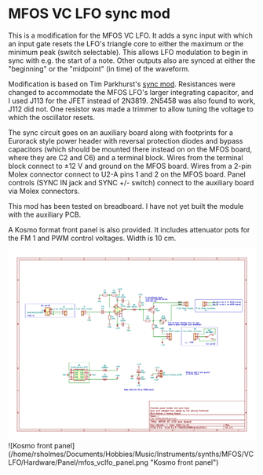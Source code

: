# MFOS VC LFO sync mod

This is a modification for the MFOS VC LFO. It adds a sync input with which an input gate resets the LFO's triangle core to either the maximum or the minimum peak (switch selectable). This allows LFO modulation to begin in sync with e.g. the start of a note. Other outputs also are synced at either the "beginning" or the "midpoint" (in time) of the waveform.

Modification is based on Tim Parkhurst's [sync mod](https://electro-music.com/forum/post-387749.html#387749). Resistances were changed to accommodate the MFOS LFO's larger integrating capacitor, and I used J113 for the JFET instead of 2N3819. 2N5458 was also found to work, J112 did not. One resistor was made a trimmer to allow tuning the voltage to which the oscillator resets.

The sync circuit goes on an auxiliary board along with footprints for a Eurorack style power header with reversal protection diodes and bypass capacitors (which should be mounted there instead on on the MFOS board, where they are C2 and C6) and a terminal block. Wires from the terminal block connect to ±12 V and ground on the MFOS board. Wires from a 2-pin Molex connector connect to U2-A pins 1 and 2 on the MFOS board. Panel controls (SYNC IN jack and SYNC +/- switch) connect to the auxiliary board via Molex connectors.

This mod has been tested on breadboard. I have not yet built the module with the auxiliary PCB.

A Kosmo format front panel is also provided. It includes attenuator pots for the FM 1 and PWM control voltages. Width is 10 cm.

![Auxiliary PCB](Docs/MFOS_VCLFO_aux.png  "Auxiliary PCB")
![Kosmo front panel](/home/rsholmes/Documents/Hobbies/Music/Instruments/synths/MFOS/VC LFO/Hardware/Panel/mfos_vclfo_panel.png  "Kosmo front panel")
